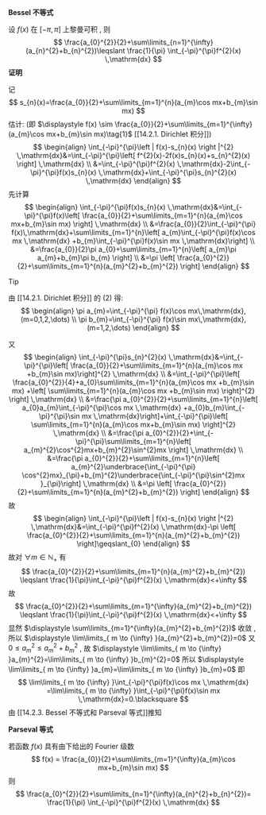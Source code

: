 
**Bessel 不等式**

设 $\displaystyle f(x)$ 在 $\displaystyle [-\pi,\pi]$ 上黎曼可积 , 则
$$
\frac{a_{0}^{2}}{2}+\sum\limits_{n=1}^{\infty}(a_{n}^{2}+b_{n}^{2})\leqslant \frac{1}{\pi} \int_{-\pi}^{\pi}f^{2}(x) \,\mathrm{dx}
$$
**证明**

记
$$
s_{n}(x)=\frac{a_{0}}{2}+\sum\limits_{m=1}^{n}(a_{m}\cos mx+b_{m}\sin mx)
$$
估计: (即 $\displaystyle f(x) \sim \frac{a_{0}}{2}+\sum\limits_{m=1}^{\infty}(a_{m}\cos mx+b_{m}\sin mx)\tag{1}$ [[14.2.1. Dirichlet 积分]])
$$
\begin{align}
\int_{-\pi}^{\pi}\left | f(x)-s_{n}(x) \right |^{2}  \,\mathrm{dx}&=\int_{-\pi}^{\pi}\left[ f^{2}(x)-2f(x)s_{n}(x)+s_{n}^{2}(x) \right]  \,\mathrm{dx} \\
&=\int_{-\pi}^{\pi}f^{2}(x) \,\mathrm{dx}-2\int_{-\pi}^{\pi}f(x)s_{n}(x) \,\mathrm{dx}+\int_{-\pi}^{\pi}s_{n}^{2}(x) \,\mathrm{dx}
\end{align}
$$
先计算
$$
\begin{align}
\int_{-\pi}^{\pi}f(x)s_{n}(x) \,\mathrm{dx}&=\int_{-\pi}^{\pi}f(x)\left[ \frac{a_{0}}{2}+\sum\limits_{m=1}^{n}(a_{m}\cos mx+b_{m}\sin mx) \right]  \,\mathrm{dx} \\
&=\frac{a_{0}}{2}\int_{-\pi}^{\pi} f(x)\,\mathrm{dx}+\sum\limits_{m=1}^{n}\left[ a_{m}\int_{-\pi}^{\pi}f(x)\cos mx \,\mathrm{dx} +b_{m}\int_{-\pi}^{\pi}f(x)\sin mx \,\mathrm{dx}\right]  \\
&=\frac{a_{0}}{2}\pi a_{0}+\sum\limits_{m=1}^{n}\left[ a_{m}\pi a_{m}+b_{m}\pi b_{m} \right] \\
&=\pi \left[ \frac{a_{0}^{2}}{2}+\sum\limits_{m=1}^{n}(a_{m}^{2}+b_{m}^{2}) \right]  
\end{align}
$$
>[!tip] 
> 由 [[14.2.1. Dirichlet 积分]] 的 (2) 得: 
> $$
> \begin{align}
>\pi a_{m}=\int_{-\pi}^{\pi} f(x)\cos mx\,\mathrm{dx},(m=0,1,2,\dots) \\
\pi b_{m}=\int_{-\pi}^{\pi} f(x)\sin mx\,\mathrm{dx},(m=1,2,\dots)
\end{align}
> $$

又
$$
\begin{align}
\int_{-\pi}^{\pi}s_{n}^{2}(x) \,\mathrm{dx}&=\int_{-\pi}^{\pi}\left[ \frac{a_{0}}{2}+\sum\limits_{m=1}^{n}(a_{m}\cos mx +b_{m}\sin mx)\right]^{2}  \,\mathrm{dx} \\
&=\int_{-\pi}^{\pi}\left[ \frac{a_{0}^{2}}{4}+a_{0}\sum\limits_{m=1}^{n}(a_{m}\cos mx +b_{m}\sin mx) +\left[ \sum\limits_{m=1}^{n}(a_{m}\cos mx +b_{m}\sin mx) \right]^{2} \right]  \,\mathrm{dx} \\
&=\frac{\pi a_{0}^{2}}{2}+\sum\limits_{m=1}^{n}\left[ a_{0}a_{m}\int_{-\pi}^{\pi}\cos mx \,\mathrm{dx} +a_{0}b_{m}\int_{-\pi}^{\pi}\sin mx \,\mathrm{dx}\right]+\int_{-\pi}^{\pi}\left[ \sum\limits_{m=1}^{n}(a_{m}\cos mx+b_{m}\sin mx) \right]^{2}  \,\mathrm{dx}  \\
&=\frac{\pi a_{0}^{2}}{2}+\int_{-\pi}^{\pi}\sum\limits_{m=1}^{n}\left[ a_{m}^{2}\cos^{2}mx+b_{m}^{2}\sin^{2}mx \right] \,\mathrm{dx} \\
&=\frac{\pi a_{0}^{2}}{2}+\sum\limits_{m=1}^{n}\left[ a_{m}^{2}\underbrace{\int_{-\pi}^{\pi} \cos^{2}mx}_{\pi}+b_{m}^{2}\underbrace{\int_{-\pi}^{\pi}\sin^{2}mx }_{\pi}\right] \,\mathrm{dx} \\
&=\pi \left[ \frac{a_{0}^{2}}{2}+\sum\limits_{m=1}^{n}(a_{m}^{2}+b_{m}^{2}) \right] 
\end{align}
$$
故
$$
\begin{align}
\int_{-\pi}^{\pi}\left | f(x)-s_{n}(x) \right |^{2}  \,\mathrm{dx}&=\int_{-\pi}^{\pi}f^{2}(x) \,\mathrm{dx}-\pi \left[ \frac{a_{0}^{2}}{2}+\sum\limits_{m=1}^{n}(a_{m}^{2}+b_{m}^{2}) \right]\geqslant_{0} 
\end{align}
$$
故对 $\displaystyle \forall m \in \mathbb{N}_{+}$ 有
$$
\frac{a_{0}^{2}}{2}+\sum\limits_{m=1}^{n}(a_{m}^{2}+b_{m}^{2}) \leqslant \frac{1}{\pi}\int_{-\pi}^{\pi}f^{2}(x) \,\mathrm{dx}<+\infty
$$
故
$$
\frac{a_{0}^{2}}{2}+\sum\limits_{m=1}^{\infty}(a_{m}^{2}+b_{m}^{2}) \leqslant \frac{1}{\pi}\int_{-\pi}^{\pi}f^{2}(x) \,\mathrm{dx}<+\infty
$$
显然 $\displaystyle \sum\limits_{m=1}^{\infty}(a_{m}^{2}+b_{m}^{2})$ 收敛 , 所以 $\displaystyle \lim\limits_{ m \to {\infty} }(a_{m}^{2}+b_{m}^{2})=0$
又 $\displaystyle 0\leqslant a_{m}^{2}\leqslant a_{m}^{2}+b_{m}^{2}$ , 故 $\displaystyle \lim\limits_{ m \to {\infty} }a_{m}^{2}=\lim\limits_{ m \to {\infty} }b_{m}^{2}=0$
所以 $\displaystyle \lim\limits_{ m \to {\infty} }a_{m}=\lim\limits_{ m \to {\infty} }b_{m}=0$
即 
$$
\lim\limits_{ m \to {\infty} }\int_{-\pi}^{\pi}f(x)\cos mx \,\mathrm{dx} =\lim\limits_{ m \to {\infty} }\int_{-\pi}^{\pi}f(x)\sin mx \,\mathrm{dx}=0.\blacksquare
$$
由 [[14.2.3. Bessel 不等式和 Parseval 等式]]推知

**Parseval 等式**

若函数 $\displaystyle f(x)$ 具有由下给出的 Fourier 级数
$$
f(x) = \frac{a_{0}}{2}+\sum\limits_{m=1}^{\infty}(a_{m}\cos mx+b_{m}\sin mx)
$$
则
$$
\frac{a_{0}^{2}}{2}+\sum\limits_{n=1}^{\infty}(a_{n}^{2}+b_{n}^{2})= \frac{1}{\pi} \int_{-\pi}^{\pi}f^{2}(x) \,\mathrm{dx}
$$
